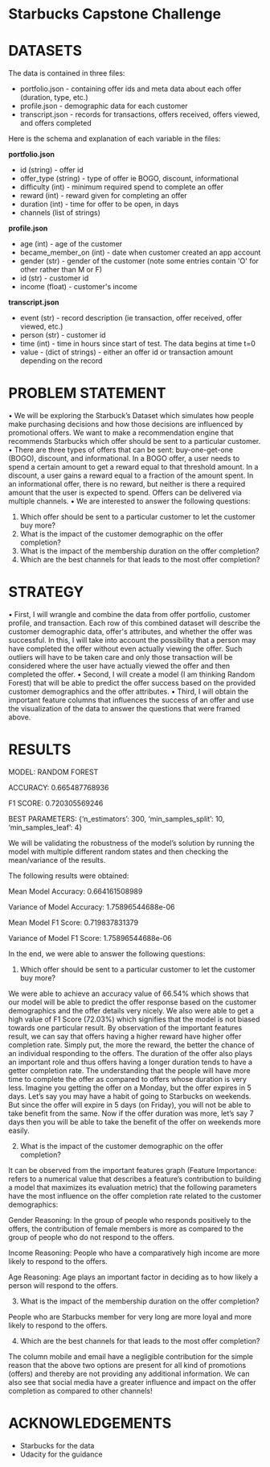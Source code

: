 # Starbucks Capstone Challenge

# DATASETS

The data is contained in three files:

* portfolio.json - containing offer ids and meta data about each offer (duration, type, etc.)
* profile.json - demographic data for each customer
* transcript.json - records for transactions, offers received, offers viewed, and offers completed

Here is the schema and explanation of each variable in the files:

**portfolio.json**
* id (string) - offer id
* offer_type (string) - type of offer ie BOGO, discount, informational
* difficulty (int) - minimum required spend to complete an offer
* reward (int) - reward given for completing an offer
* duration (int) - time for offer to be open, in days
* channels (list of strings)

**profile.json**
* age (int) - age of the customer
* became_member_on (int) - date when customer created an app account
* gender (str) - gender of the customer (note some entries contain 'O' for other rather than M or F)
* id (str) - customer id
* income (float) - customer's income

**transcript.json**
* event (str) - record description (ie transaction, offer received, offer viewed, etc.)
* person (str) - customer id
* time (int) - time in hours since start of test. The data begins at time t=0
* value - (dict of strings) - either an offer id or transaction amount depending on the record

# PROBLEM STATEMENT
•	We will be exploring the Starbuck’s Dataset which simulates how people make purchasing decisions and how those decisions are influenced by promotional offers. We want to make a recommendation engine that recommends Starbucks which offer should be sent to a particular customer.
•	There are three types of offers that can be sent: buy-one-get-one (BOGO), discount, and informational. In a BOGO offer, a user needs to spend a certain amount to get a reward equal to that threshold amount. In a discount, a user gains a reward equal to a fraction of the amount spent. In an informational offer, there is no reward, but neither is there a required amount that the user is expected to spend. Offers can be delivered via multiple channels.
•	We are interested to answer the following questions:
1.	Which offer should be sent to a particular customer to let the customer buy more?
2.	What is the impact of the customer demographic on the offer completion?
3.	What is the impact of the membership duration on the offer completion?
4.	Which are the best channels for that leads to the most offer completion?

# STRATEGY
•	First, I will wrangle and combine the data from offer portfolio, customer profile, and transaction. Each row of this combined dataset will describe the customer demographic data, offer's attributes, and whether the offer was successful. In this, I will take into account the possibility that a person may have completed the offer without even actually viewing the offer. Such outliers will have to be taken care and only those transaction will be considered where the user have actually viewed the offer and then completed the offer.
•	Second, I will create a model (I am thinking Random Forest) that will be able to predict the offer success based on the provided customer demographics and the offer attributes.
•	Third, I will obtain the important feature columns that influences the success of an offer and use the visualization of the data to answer the questions that were framed above.


# RESULTS
MODEL: RANDOM FOREST

ACCURACY: 0.665487768936

F1 SCORE: 0.720305569246

BEST PARAMETERS: {‘n_estimators’: 300, ‘min_samples_split’: 10, ‘min_samples_leaf’: 4}

We will be validating the robustness of the model’s solution by running the model with multiple different random states and then checking the mean/variance of the results.

The following results were obtained:

Mean Model Accuracy: 0.664161508989

Variance of Model Accuracy: 1.75896544688e-06

Mean Model F1 Score: 0.719837831379

Variance of Model F1 Score: 1.75896544688e-06

In the end, we were able to answer the following questions:

1. Which offer should be sent to a particular customer to let the customer buy more?

We were able to achieve an accuracy value of 66.54% which shows that our model will be able to predict the offer response based on the customer demographics and the offer details very nicely. We also were able to get a high value of F1 Score (72.03%) which signifies that the model is not biased towards one particular result. By observation of the important features result, we can say that offers having a higher reward have higher offer completion rate. Simply put, the more the reward, the better the chance of an individual responding to the offers. The duration of the offer also plays an important role and thus offers having a longer duration tends to have a getter completion rate. The understanding that the people will have more time to complete the offer as compared to offers whose duration is very less. Imagine you getting the offer on a Monday, but the offer expires in 5 days. Let’s say you may have a habit of going to Starbucks on weekends. But since the offer will expire in 5 days (on Friday), you will not be able to take benefit from the same. Now if the offer duration was more, let’s say 7 days then you will be able to take the benefit of the offer on weekends more easily.

2. What is the impact of the customer demographic on the offer completion?

It can be observed from the important features graph (Feature Importance: refers to a numerical value that describes a feature’s contribution to building a model that maximizes its evaluation metric) that the following parameters have the most influence on the offer completion rate related to the customer demographics:

Gender
Reasoning: In the group of people who responds positively to the offers, the contribution of female members is more as compared to the group of people who do not respond to the offers.

Income
Reasoning: People who have a comparatively high income are more likely to respond to the offers.

Age
Reasoning: Age plays an important factor in deciding as to how likely a person will respond to the offers.

3. What is the impact of the membership duration on the offer completion?

People who are Starbucks member for very long are more loyal and more likely to respond to the offers.

4. Which are the best channels for that leads to the most offer completion?

The column mobile and email have a negligible contribution for the simple reason that the above two options are present for all kind of promotions (offers) and thereby are not providing any additional information. We can also see that social media have a greater influence and impact on the offer completion as compared to other channels!

# ACKNOWLEDGEMENTS
- Starbucks for the data
- Udacity for the guidance
